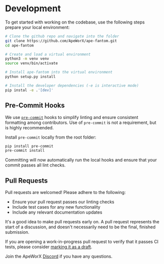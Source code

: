 # Development

To get started with working on the codebase, use the following steps prepare your local environment:

```bash
# Clone the github repo and navigate into the folder
git clone https://github.com/ApeWorX/ape-fantom.git
cd ape-fantom

# Create and load a virtual environment
python3 -m venv venv
source venv/bin/activate

# Install ape-fantom into the virtual environment
python setup.py install

# Install the developer dependencies (-e is interactive mode)
pip instal -e .'[dev]'
```

## Pre-Commit Hooks

We use [`pre-commit`](https://pre-commit.com/) hooks to simplify linting and ensure consistent formatting among contributors.
Use of `pre-commit` is not a requirement, but is highly recommended.

Install `pre-commit` locally from the root folder:

```bash
pip install pre-commit
pre-commit install
```

Committing will now automatically run the local hooks and ensure that your commit passes all lint checks.

## Pull Requests

Pull requests are welcomed! Please adhere to the following:

- Ensure your pull request passes our linting checks
- Include test cases for any new functionality
- Include any relevant documentation updates

It's a good idea to make pull requests early on.
A pull request represents the start of a discussion, and doesn't necessarily need to be the final, finished submission.

If you are opening a work-in-progress pull request to verify that it passes CI tests, please consider
[marking it as a draft](https://help.github.com/en/github/collaborating-with-issues-and-pull-requests/about-pull-requests#draft-pull-requests).

Join the ApeWorX [Discord](https://discord.gg/apeworx) if you have any questions.
